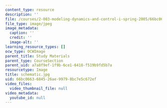 ```yaml
---
content_type: resource
description: ''
file: /courses/2-003-modeling-dynamics-and-control-i-spring-2005/66bc0663684526ae99798bc7e5c672ef_schematic.jpg
file_type: image/jpeg
image_metadata:
  caption: ''
  credit: ''
  image-alt: ''
learning_resource_types: []
ocw_type: OCWImage
parent_title: Study Materials
parent_type: CourseSection
parent_uid: a7a8f9ef-1f9b-6ce1-6418-f519b9fd5b7a
resourcetype: Image
title: schematic.jpg
uid: 66bc0663-6845-26ae-9979-8bc7e5c672ef
video_files:
  video_thumbnail_file: null
video_metadata:
  youtube_id: null
---
```


